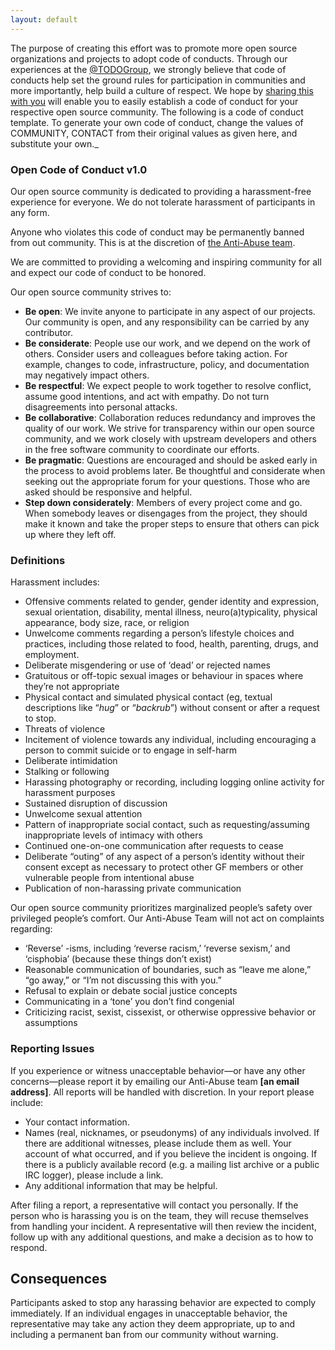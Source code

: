 ```yaml
---
layout: default
---
```


The purpose of creating this effort was to promote more open source organizations and projects to adopt code of conducts. Through our experiences at the [@TODOGroup](https://twitter.com/todogroup), we strongly believe that code of conducts help set the ground rules for participation in communities and more importantly, help build a culture of respect. We hope by [sharing this with you](https://github.com/opencodeofconduct/opencodeofconduct.github.io) will enable you to easily establish a code of conduct for your respective open source community. The following is a code of conduct template. To generate your own code of conduct, change the values of COMMUNITY, CONTACT from their original values as given here, and substitute your own._

### Open Code of Conduct v1.0

Our open source community is dedicated to providing a harassment-free experience for everyone. We do not tolerate harassment of participants in any form.

Anyone who violates this code of conduct may be permanently banned from out community. This is at the discretion of [the Anti-Abuse team](/report-abuse.html).

We are committed to providing a welcoming and inspiring community for all and expect our code of conduct to be honored.

Our open source community strives to:

- **Be open**: We invite anyone to participate in any aspect of our projects. Our community is open, and any responsibility can be carried by any contributor.
- **Be considerate**: People use our work, and we depend on the work of others. Consider users and colleagues before taking action. For example, changes to code, infrastructure, policy, and documentation may negatively impact others.
- **Be respectful**: We expect people to work together to resolve conflict, assume good intentions, and act with empathy. Do not turn disagreements into personal attacks.
- **Be collaborative**: Collaboration reduces redundancy and improves the quality of our work. We
strive for transparency within our open source community, and we work closely with upstream developers and others in the free software community to coordinate our efforts.
- **Be pragmatic**: Questions are encouraged and should be asked early in the process to avoid problems later. Be thoughtful and considerate when seeking out the appropriate forum for your questions. Those who are asked should be responsive and helpful.
- **Step down considerately**: Members of every project come and go. When somebody leaves or disengages from the project, they
should make it known and take the proper steps to ensure that others can pick up where they left off.

### Definitions

Harassment includes:

- Offensive comments related to gender, gender identity and expression, sexual orientation, disability, mental illness, neuro(a)typicality, physical appearance, body size, race, or religion
- Unwelcome comments regarding a person’s lifestyle choices and practices, including those related to food, health, parenting, drugs, and employment.
- Deliberate misgendering or use of ‘dead’ or rejected names
- Gratuitous or off-topic sexual images or behaviour  in spaces where they’re not appropriate
- Physical contact and simulated physical contact (eg, textual descriptions like “*hug*” or “*backrub*”) without consent or after a request to stop.
- Threats of violence
- Incitement of violence towards any individual, including encouraging a person to commit suicide or to engage in self-harm
- Deliberate intimidation
- Stalking or following
- Harassing photography or recording, including logging online activity for harassment purposes
- Sustained disruption of discussion
- Unwelcome sexual attention
- Pattern of inappropriate social contact, such as requesting/assuming inappropriate levels of intimacy with others
- Continued one-on-one communication after requests to cease
- Deliberate “outing” of any aspect of a person’s identity without their consent except as necessary to protect other GF members or other vulnerable people from intentional abuse
- Publication of non-harassing private communication

Our open source community prioritizes marginalized people’s safety over privileged people’s comfort. Our Anti-Abuse Team will not act on complaints regarding:

- ‘Reverse’ -isms, including ‘reverse racism,’ ‘reverse sexism,’ and ‘cisphobia’ (because these things don’t exist)
- Reasonable communication of boundaries, such as “leave me alone,” “go away,” or “I’m not discussing this with you.”
- Refusal to explain or debate social justice concepts
- Communicating in a ‘tone’ you don’t find congenial
- Criticizing racist, sexist, cissexist, or otherwise oppressive behavior or assumptions

### Reporting Issues

If you experience or witness unacceptable behavior—or have any other concerns—please report it by emailing our Anti-Abuse team **[an email address]**. All reports will be handled with discretion. In your report please include:

- Your contact information.
- Names (real, nicknames, or pseudonyms) of any individuals involved. If there are additional witnesses, please
include them as well. Your account of what occurred, and if you believe the incident is ongoing. If there is a publicly available record (e.g. a mailing list archive or a public IRC logger), please include a link.
- Any additional information that may be helpful.

After filing a report, a representative will contact you personally.  If the person who is harassing you is on the team, they will recuse themselves from handling your incident. A representative will then review the incident, follow up with any additional questions, and make a decision as to how to respond.

## Consequences
Participants asked to stop any harassing behavior are expected to comply immediately. If an individual engages in unacceptable behavior, the representative may take any action they deem appropriate, up to and including a permanent ban from our community without warning.
